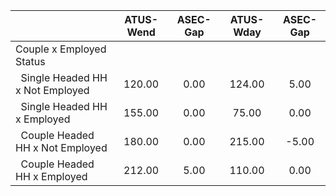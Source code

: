 
|                      |    ATUS-Wend |     ASEC-Gap |    ATUS-Wday |     ASEC-Gap |
| -------------------- | :----------: | :----------: | :----------: | :----------: |
| Couple x Employed Status |              |              |              |              |
| &nbsp;&nbsp;Single Headed HH x Not Employed |       120.00 |         0.00 |       124.00 |         5.00 |
| &nbsp;&nbsp;Single Headed HH x Employed |       155.00 |         0.00 |        75.00 |         0.00 |
| &nbsp;&nbsp;Couple Headed HH x Not Employed |       180.00 |         0.00 |       215.00 |        -5.00 |
| &nbsp;&nbsp;Couple Headed HH x Employed |       212.00 |         5.00 |       110.00 |         0.00 |

